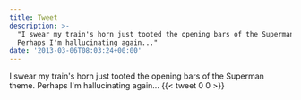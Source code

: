 ```yaml
---
title: Tweet
description: >-
  "I swear my train's horn just tooted the opening bars of the Superman theme.
  Perhaps I'm hallucinating again..."
date: '2013-03-06T08:03:24+00:00'
---
```

I swear my train's horn just tooted the opening bars of the Superman theme. Perhaps I'm hallucinating again...
      {{< tweet 0 0 >}}
    
